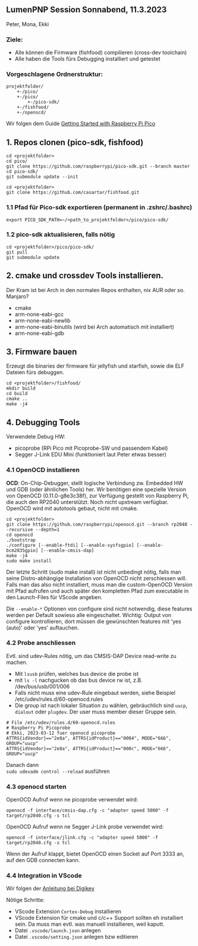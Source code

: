 ## LumenPNP Session Sonnabend, 11.3.2023  
Peter, Mona, Ekki

### Ziele:  
* Alle können die Firmware (fishfood) compilieren (cross-dev toolchain)  
* Alle haben die Tools fürs Debugging installiert und getestet


### Vorgeschlagene Ordnerstruktur:

```
projektfolder/
    +-/pico/
    +-/pico/
        +-/pico-sdk/
    +-/fishfood/
    +-/openocd/
```


Wir folgen dem Guide [Getting Started with Raspberry Pi Pico](https://datasheets.raspberrypi.com/pico/getting-started-with-pico.pdf)




## 1. Repos clonen (pico-sdk, fishfood)

```
cd <projektfolder>
cd pico/
git clone https://github.com/raspberrypi/pico-sdk.git --branch master
cd pico-sdk/
git submodule update --init
```

```
cd <projektfolder>
git clone https://github.com/casartar/fishfood.git
```

### 1.1 Pfad für Pico-sdk exportieren (permanent in .zshrc/.bashrc)
```
export PICO_SDK_PATH=~/<path_to_projektfolder>/pico/pico-sdk/
```

### 1.2 pico-sdk aktualisieren, falls nötig

```
cd <projektfolder>/pico/pico-sdk/
git pull
git submodule update
```

## 2. cmake und crossdev Tools installieren.
Der Kram ist bei Arch in den normalen Repos enthalten, nix AUR oder so. Manjaro?

* cmake
* arm-none-eabi-gcc
* arm-none-eabi-newlib
* arm-none-eabi-binutils (wird bei Arch automatisch mit installiert)
* arm-none-eabi-gdb



## 3. Firmware bauen
Erzeugt die binaries der firmware für jellyfish und starfish, sowie die ELF Dateien fürs debuggen.

```
cd <projektfolder>/fishfood/
mkdir build
cd build
cmake ..
make -j4
```


## 4. Debugging Tools

Verwendete Debug HW:
* picoprobe (RPi Pico mit Picoprobe-SW und passendem Kabel)
* Segger J-Link EDU Mini (funktioniert laut Peter etwas besser)


### 4.1 OpenOCD installieren
**OCD**: On-Chip-Debugger, stellt logische Verbindung zw. Embedded HW und GDB (oder ähnlichen Tools) her.
Wir benötigen eine spezielle Version von OpenOCD (0.11.0-g8e3c38f), zur Verfügung gestellt von Raspberry Pi, die auch den RP2040 unterstützt. Noch nicht upstream verfügbar.
OpenOCD wird mit autotools gebaut, nicht mit cmake.

```
cd <projektfolder>
git clone https://github.com/raspberrypi/openocd.git --branch rp2040 --recursive --depth=1
cd openocd
./bootstrap
./configure [--enable-ftdi] [--enable-sysfsgpio] [--enable-bcm2835gpio] [--enable-cmsis-dap]
make -j4
sudo make install
```

Der letzte Schritt (sudo make install) ist nicht unbedingt nötig, falls man seine Distro-abhängige Installation von OpenOCD nicht zerschiessen will. Falls man das also nicht installiert, muss man die custom-OpenOCD Version mit Pfad aufrufen und auch später den kompletten Pfad zum executable in den Launch-Files für VScode angeben.

Die `--enable-*` Optionen von configure sind nicht notwendig, diese features werden per Default sowieso alle eingeschaltet. Wichtig: Output von configure kontrollieren, dort müssen die gewünschten features mit 'yes (auto)' oder 'yes' auftauchen.

### 4.2 Probe anschliessen
Evtl. sind udev-Rules nötig, um das CMSIS-DAP Device read-write zu machen.

* Mit `lsusb` prüfen, welches bus device die probe ist
* mit `ls -l` nachgucken ob das bus device rw ist, z.B. /dev/bus/usb/001/006
* Falls nicht muss eine udev-Rule eingebaut werden, siehe Beispiel /etc/udev/rules.d/60-openocd.rules
* Die group ist nach lokaler Situation zu wählen, gebräuchlich sind `uucp`, `dialout` oder `plugdev`. Der user muss member dieser Gruppe sein.

```
# File /etc/udev/rules.d/60-openocd.rules
# Raspberry Pi Picoprobe
# Ekki, 2023-03-12 fuer openocd picoprobe
ATTRS{idVendor}=="2e8a", ATTRS{idProduct}=="0004", MODE="666", GROUP="uucp"
ATTRS{idVendor}=="2e8a", ATTRS{idProduct}=="000c", MODE="666", GROUP="uucp"
```
Danach dann \
`sudo udevadm control --reload` ausführen


### 4.3 openocd starten

OpenOCD Aufruf wenn ne picoprobe verwendet wird:

`openocd -f interface/cmsis-dap.cfg -c "adapter speed 5000" -f target/rp2040.cfg -s tcl`

OpenOCD Aufruf wenn ne Segger J-Link probe verwendet wird:

`openocd -f interface/jlink.cfg -c "adapter speed 5000" -f target/rp2040.cfg -s tcl`

Wenn der Aufruf klappt, bietet OpenOCD einen Socket auf  Port 3333 an, auf den GDB connecten kann.

### 4.4 Integration in VScode
Wir folgen der [Anleitung bei Digikey](https://www.digikey.de/de/maker/projects/raspberry-pi-pico-and-rp2040-cc-part-2-debugging-with-vs-code/470abc7efb07432b82c95f6f67f184c0)

Nötige Schritte:
* VScode Extension `Cortex-Debug` installieren
* VScode Extension für cmake und c/c++ Support sollten eh installiert sein. Da muss man evtl. was manuell installieren, weil kaputt.
* Datei `.vscode/launch.json` anlegen
* Datei `.vscode/setting.json` anlegen bzw editieren

